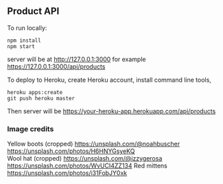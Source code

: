## Product API

To run locally:

```
npm install 
npm start 
```

server will be at http://127.0.0.1:3000 for example https://127.0.0.1:3000/api/products

To deploy to Heroku, create Heroku account, install command line tools, 

```
heroku apps:create 
git push heroku master
```

Then server will be https://your-heroku-app.herokuapp.com/api/products

### Image credits

Yellow boots (cropped) https://unsplash.com/@noahbuscher https://unsplash.com/photos/H6HNYGsyeKQ    
Wool hat (cropped) https://unsplash.com/@izzygerosa https://unsplash.com/photos/WvUCI4ZZ134
Red mittens https://unsplash.com/photos/i31FobJY0xk 
